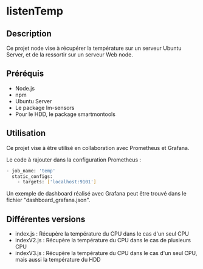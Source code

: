 # listenTemp

## Description

Ce projet node vise à récupérer la température sur un serveur Ubuntu Server, et de la ressortir sur un serveur Web node.

## Préréquis

- Node.js
- npm
- Ubuntu Server
- Le package lm-sensors
- Pour le HDD, le package smartmontools

## Utilisation 

Ce projet vise à être utilisé en collaboration avec Prometheus et Grafana. 

Le code à rajouter dans la configuration Prometheus : 

```bash
- job_name: 'temp'
  static_configs:
    - targets: ['localhost:9101']
```

Un exemple de dashboard réalisé avec Grafana peut être trouvé dans le fichier "dashboard_grafana.json".

## Différentes versions

- index.js : Récupère la température du CPU dans le cas d'un seul CPU
- indexV2.js : Récupère la température du CPU dans le cas de plusieurs CPU
- indexV3.js : Récupère la température du CPU dans le cas d'un seul CPU, mais aussi la température du HDD
